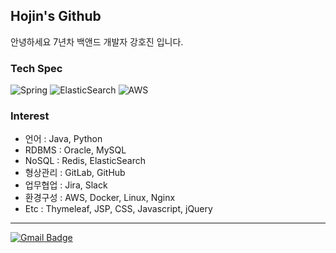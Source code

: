 ## Hojin's Github

안녕하세요 7년차 백앤드 개발자 강호진 입니다.

### Tech Spec

![Spring](https://img.shields.io/badge/spring-%236DB33F.svg?style=for-the-badge&logo=spring&logoColor=white)
![ElasticSearch](https://img.shields.io/badge/-ElasticSearch-005571?style=for-the-badge&logo=elasticsearch)
![AWS](https://img.shields.io/badge/AWS-%23FF9900.svg?style=for-the-badge&logo=amazon-aws&logoColor=white)

### Interest
- 언어 : Java, Python
- RDBMS : Oracle, MySQL
- NoSQL : Redis, ElasticSearch  <!--, MongoDB-->
- 형상관리 : GitLab, GitHub  <!--, GitHub Actions & Jenkins (CD/CI)-->
- 업무협업 : Jira, Slack
- 환경구성 : AWS, Docker, Linux, Nginx <!--, KAFKA -->
- Etc : Thymeleaf, JSP, CSS, Javascript, jQuery

<div align=left>

-----------------------------

[![Gmail Badge](https://img.shields.io/badge/-Gmail-d14836?style=flat-square&logo=Gmail&logoColor=white&link=mailto:blackpearl1210@gmail.com)](mailto:blackpearl1210@gmail.com)

</div>
